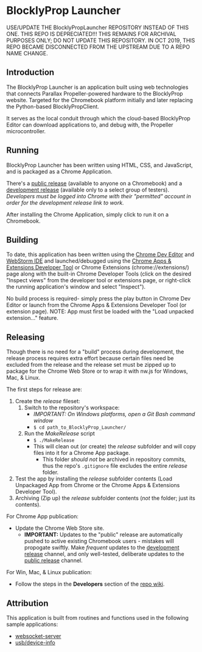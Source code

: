 # BlocklyProp Launcher

USE/UPDATE THE BlocklyPropLauncher REPOSITORY INSTEAD OF THIS ONE.  THIS REPO IS DEPRECIATED!!!  THIS REMAINS FOR ARCHIVAL PURPOSES ONLY; DO NOT UPDATE THIS REPOSITORY.  IN OCT 2019, THIS REPO BECAME DISCONNECTED FROM THE UPSTREAM DUE TO A REPO NAME CHANGE.

## Introduction

The BlocklyProp Launcher is an application built using web technologies that connects Parallax Propeller-powered hardware to the BlocklyProp website.  Targeted for the Chromebook platform initially and later replacing the Python-based BlocklyPropClient.

It serves as the local conduit through which the cloud-based BlocklyProp Editor can download applications to, and debug with, the Propeller microcontroller.


## Running

BlocklyProp Launcher has been written using HTML, CSS, and JavaScript, and is packaged as a Chrome Application.

There's a [public release](https://chrome.google.com/webstore/detail/blocklyprop-launcher/iddpgcclgepllhnhlkkinbmmafpbnddb) (available to anyone on a Chromebook) and a [development release](https://chrome.google.com/webstore/detail/fbfgnnnjbckeodelipalbpnbpaiadggm) (available only to a select group of testers).  _Developers must be logged into Chrome with their "permitted" account in order for the development release link to work._

After installing the Chrome Application, simply click to run it on a Chromebook.


## Building

To date, this application has been written using the [Chrome Dev Editor](https://chrome.google.com/webstore/detail/chrome-dev-editor/pnoffddplpippgcfjdhbmhkofpnaalpg) and [WebStorm IDE](https://www.jetbrains.com/webstorm/) and launched/debugged using the [Chrome Apps & Extensions Developer Tool](https://chrome.google.com/webstore/detail/chrome-apps-extensions-de/ohmmkhmmmpcnpikjeljgnaoabkaalbgc) or Chrome Extensions (chrome://extensions/) page along with the built-in Chrome Developer Tools (click on the desired "Inspect views" from the developer tool or extensions page, or right-click the running application's window and select "Inspect").

No build process is required- simply press the play button in Chrome Dev Editor or launch from the Chrome Apps & Extensions Developer Tool (or extension page).  NOTE: App must first be loaded with the "Load unpacked extension..." feature.


## Releasing

Though there is no need for a "build" process during development, the release process requires extra effort because certain files need be excluded from the release and the release set must be zipped up to package for the Chrome Web Store or to wrap it with nw.js for Windows, Mac, & Linux.

The first steps for release are:

1. Create the _release_ fileset:
    1. Switch to the repository's workspace:
        - _IMPORTANT: On Windows platforms, open a Git Bash command window_
        - ```$ cd path_to_BlocklyProp_Launcher/```
    2. Run the _MakeRelease_ script
        - ```$ ./MakeRelease```
        - This will clean out (or create) the _release_ subfolder and will copy files into it for a Chrome App package.
            - This folder _should not_ be archived in repository commits, thus the repo's ```.gitignore``` file excludes the entire _release_ folder.
2. Test the app by installing the _release_ subfolder contents (Load Unpackaged App from Chrome or the Chrome Apps & Extensions Developer Tool).
3. Archiving (Zip up) the _release_ subfolder contents (_not_ the folder; just its contents).

For Chrome App publication:
- Update the Chrome Web Store site.
    - __IMPORTANT:__ Updates to the "public" release are automatically pushed to active existing Chromebook users - mistakes will propogate swiftly.  Make _frequent_ updates to the [development release](https://chrome.google.com/webstore/detail/fbfgnnnjbckeodelipalbpnbpaiadggm) channel, and only well-tested, deliberate updates to the [public release](https://chrome.google.com/webstore/detail/blocklyprop-launcher/iddpgcclgepllhnhlkkinbmmafpbnddb) channel.

For Win, Mac, & Linux publication:
- Follow the steps in the __Developers__ section of the [repo wiki](https://github.com/parallaxinc/BlocklyPropLauncher/wiki).


## Attribution

This application is built from routines and functions used in the following sample applications:
- [websocket-server](https://github.com/GoogleChrome/chrome-app-samples/tree/master/samples/websocket-server)
- [usb/device-info](https://github.com/GoogleChrome/chrome-app-samples/tree/master/samples/usb/device-info)
